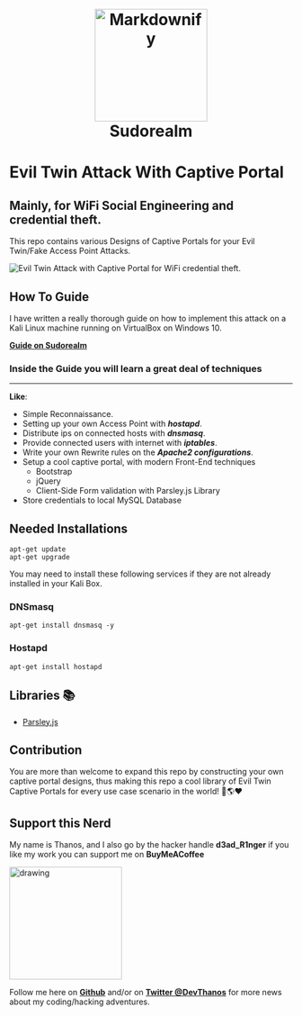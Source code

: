 <h1 align="center">
  <br>
  <a href="https://sudorealm.com"><img src="https://i.imgur.com/1XhD623.png" alt="Markdownify" width="200"></a>
  <br>
  Sudorealm
  <br>
</h1>

# Evil Twin Attack With Captive Portal 
## Mainly, for WiFi Social Engineering and credential theft. 

This repo contains various Designs of Captive Portals for your Evil Twin/Fake Access Point Attacks.

![Evil Twin Attack with Captive Portal for WiFi credential theft.](https://i.imgur.com/YRhKYuT.png)

## How To Guide
I have written a really thorough guide on how to implement this attack on a Kali Linux machine running on VirtualBox on Windows 10. 


**[Guide on Sudorealm](https://sudorealm.com/blog/evil-twin-attack-guide)**

### Inside the Guide you will learn a great deal of techniques
---
**Like**: 

- Simple Reconnaissance.
- Setting up your own Access Point with ***hostapd***.
- Distribute ips on connected hosts with ***dnsmasq***.
- Provide connected users with internet with ***iptables***.
- Write your own Rewrite rules on the ***Apache2 configurations***.
- Setup a cool captive portal, with modern Front-End techniques
    - Bootstrap
    - jQuery
    - Client-Side Form validation with Parsley.js Library
- Store credentials to local MySQL Database

## Needed Installations

```
apt-get update
apt-get upgrade
```

You may need to install these following services if they are not already installed in your Kali Box. 

### **DNSmasq**
```
apt-get install dnsmasq -y
```

### **Hostapd**
```
apt-get install hostapd
```

## Libraries 📚

- [Parsley.js](https://parsleyjs.org/)



## Contribution

You are more than welcome to expand this repo by constructing your own captive portal designs, thus making this repo a cool library of Evil Twin Captive Portals for every use case scenario in the world! 🤘🌎❤

## Support this Nerd

My name is Thanos, and I also go by the hacker handle **d3ad_R1nger** if you like my work you can support me on **BuyMeACoffee**


<a href="https://www.buymeacoffee.com/ZixcW8N" target="_blank">
    <img src="https://cdn.buymeacoffee.com/buttons/v2/default-violet.png" 
        alt="drawing" 
        width="200"
/></a>

Follow me here on **[Github](https://github.com/athanstan)** and/or on **[Twitter @DevThanos](https://twitter.com/DevThanos)** for more news about my coding/hacking adventures.

